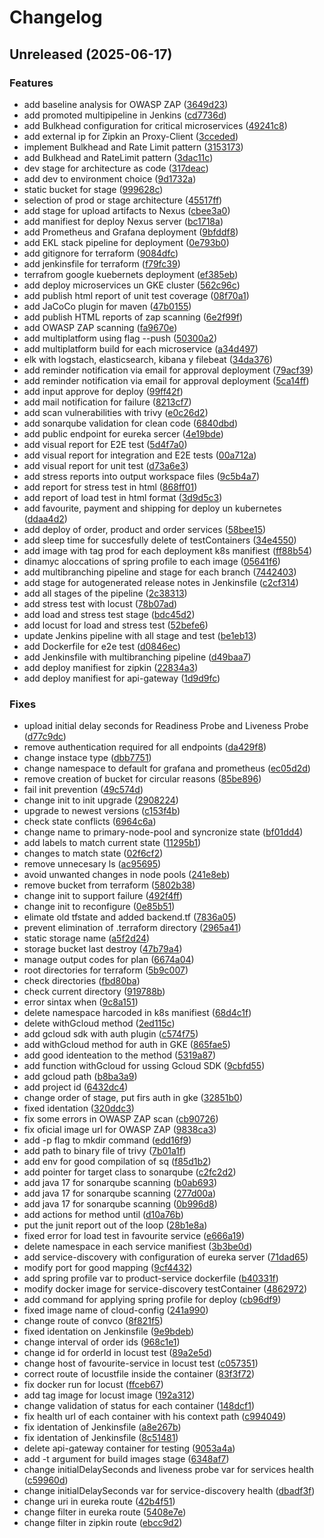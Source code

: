# Changelog

## Unreleased (2025-06-17)

### Features

* add baseline analysis for OWASP ZAP
([3649d23](https://github.com/JacoboOssa/ecommerce-microservice-backend-app/commit/3649d23bbb2559512f04dae8ba3e956ce2e57521))
* add promoted multipipeline in Jenkins
([cd7736d](https://github.com/JacoboOssa/ecommerce-microservice-backend-app/commit/cd7736d27762b8da39545e797b589b1481884cf3))
* add Bulkhead configuration for critical microservices
([49241c8](https://github.com/JacoboOssa/ecommerce-microservice-backend-app/commit/49241c82b7196c801c4dd4100a87bf31c34d64df))
* add external ip for Zipkin an Proxy-Client
([3cceded](https://github.com/JacoboOssa/ecommerce-microservice-backend-app/commit/3cceded6b593ad41288420a049123cc4467708a7))
* implement Bulkhead and Rate Limit pattern
([3153173](https://github.com/JacoboOssa/ecommerce-microservice-backend-app/commit/31531738594def0fa8094feb7228c6327ab9fad4))
* add Bulkhead and RateLimit pattern
([3dac11c](https://github.com/JacoboOssa/ecommerce-microservice-backend-app/commit/3dac11cf736a45fabed1cdb2f8fcd70afa629a08))
* dev stage for architecture as code
([317deac](https://github.com/JacoboOssa/ecommerce-microservice-backend-app/commit/317deac17ef7c8072b6b803644ac0c4173f5b9f3))
* add dev to environment choice
([9d1732a](https://github.com/JacoboOssa/ecommerce-microservice-backend-app/commit/9d1732a1b63fadfda478225189c7d86c62783a09))
* static bucket for stage
([999628c](https://github.com/JacoboOssa/ecommerce-microservice-backend-app/commit/999628cd9f0361d6c8474b4dce97929a8270a592))
* selection of prod or stage architecture
([45517ff](https://github.com/JacoboOssa/ecommerce-microservice-backend-app/commit/45517ff6d6e61117d94a9514fb6002ae92fc987a))
* add stage for upload artifacts to Nexus
([cbee3a0](https://github.com/JacoboOssa/ecommerce-microservice-backend-app/commit/cbee3a050d32e7e1eea1879fbd4c2f89145c6013))
* add manifiest for deploy Nexus server
([bc1718a](https://github.com/JacoboOssa/ecommerce-microservice-backend-app/commit/bc1718a71b29730bc5fe00e2078f3ebe06a635c9))
* add Prometheus and Grafana deployment
([9bfddf8](https://github.com/JacoboOssa/ecommerce-microservice-backend-app/commit/9bfddf8c0c3de4cb19606c8a5664f8a033580c81))
* add EKL stack pipeline for deployment
([0e793b0](https://github.com/JacoboOssa/ecommerce-microservice-backend-app/commit/0e793b05e89f3c7a933bc6b483c4ccce5a395493))
* add gitignore for terraform
([9084dfc](https://github.com/JacoboOssa/ecommerce-microservice-backend-app/commit/9084dfcca105cfa243f5660972f235e03ccaa61d))
* add jenkinsfile for terraform
([f79fc39](https://github.com/JacoboOssa/ecommerce-microservice-backend-app/commit/f79fc397e7ec54309e1053b20fd06ec665b34ad0))
* terrafrom google kuebernets deployment
([ef385eb](https://github.com/JacoboOssa/ecommerce-microservice-backend-app/commit/ef385eb1cfe0e5a298af14c1747dbd3b2fde4f67))
* add deploy microservices un GKE cluster
([562c96c](https://github.com/JacoboOssa/ecommerce-microservice-backend-app/commit/562c96c9bd1e233e5a72626fd3b42c367e53dc34))
* add publish html report of unit test coverage
([08f70a1](https://github.com/JacoboOssa/ecommerce-microservice-backend-app/commit/08f70a1c87660f7707b49943ac55db105b171917))
* add JaCoCo plugin for maven
([47b0155](https://github.com/JacoboOssa/ecommerce-microservice-backend-app/commit/47b01557c24d05af625625cbbde5cea2cb9b90da))
* add publish HTML reports of zap scanning
([6e2f99f](https://github.com/JacoboOssa/ecommerce-microservice-backend-app/commit/6e2f99fe86decd555e544a12c19258b596614923))
* add OWASP ZAP scanning
([fa9670e](https://github.com/JacoboOssa/ecommerce-microservice-backend-app/commit/fa9670ed8266c7a9566cd9b01e7b1a85a8b7c367))
* add multiplatform using flag --push
([50300a2](https://github.com/JacoboOssa/ecommerce-microservice-backend-app/commit/50300a2308096e15a1decb5ff7dddc35c0133db0))
* add multiplatform build for each microservice
([a34d497](https://github.com/JacoboOssa/ecommerce-microservice-backend-app/commit/a34d497bafa06b514ef60754b945085c167d0e90))
* elk with logstach, elasticsearch, kibana y filebeat
([34da376](https://github.com/JacoboOssa/ecommerce-microservice-backend-app/commit/34da37621536655bc195b68053f4674e26183f92))
* add reminder notification via email for approval deployment
([79acf39](https://github.com/JacoboOssa/ecommerce-microservice-backend-app/commit/79acf39435dc7f1b081d4f632ebc57ed184f738a))
* add reminder notification via email for approval deployment
([5ca14ff](https://github.com/JacoboOssa/ecommerce-microservice-backend-app/commit/5ca14ff071cbd518c1673970c9769259ff9751a5))
* add input approve for deploy
([99ff42f](https://github.com/JacoboOssa/ecommerce-microservice-backend-app/commit/99ff42fb6df0eb72e9847e32b227dfc55c2e9d6d))
* add mail notification for failure
([8213cf7](https://github.com/JacoboOssa/ecommerce-microservice-backend-app/commit/8213cf7eeb9fc3b001abbd8a0dc5e5405f48207c))
* add scan vulnerabilities with trivy
([e0c26d2](https://github.com/JacoboOssa/ecommerce-microservice-backend-app/commit/e0c26d28b79366c877fbf931c22e68500685b712))
* add sonarqube validation for clean code
([6840dbd](https://github.com/JacoboOssa/ecommerce-microservice-backend-app/commit/6840dbd63e30fb8e113196436bbf0996e377c3b6))
* add public endpoint for eureka sercer
([4e19bde](https://github.com/JacoboOssa/ecommerce-microservice-backend-app/commit/4e19bde4db8708a832962f634a5d2e4c553b9e2e))
* add visual report for E2E test
([5d4f7a0](https://github.com/JacoboOssa/ecommerce-microservice-backend-app/commit/5d4f7a0c43bed16ed8202bca6f32b49835c34edd))
* add visual report for integration and E2E tests
([00a712a](https://github.com/JacoboOssa/ecommerce-microservice-backend-app/commit/00a712a111d8808945d55e910c64048c62e9908f))
* add visual report for unit test
([d73a6e3](https://github.com/JacoboOssa/ecommerce-microservice-backend-app/commit/d73a6e3fd7cdb67d4e00d50079e5a960c33faa05))
* add stress reports into output workspace files
([9c5b4a7](https://github.com/JacoboOssa/ecommerce-microservice-backend-app/commit/9c5b4a7d87670792a1174c4482c43cf95b6c6978))
* add report for stress test in html
([868ff01](https://github.com/JacoboOssa/ecommerce-microservice-backend-app/commit/868ff0137b8b1a054bbf8a07c54044daf1c04335))
* add report of load test in html format
([3d9d5c3](https://github.com/JacoboOssa/ecommerce-microservice-backend-app/commit/3d9d5c3b2b31bd2a2a198ffd99afdd0791b5ecfe))
* add favourite, payment and shipping for deploy un kubernetes
([ddaa4d2](https://github.com/JacoboOssa/ecommerce-microservice-backend-app/commit/ddaa4d254917523b0f078ccddfe093d9c2c229b9))
* add deploy of order, product and order services
([58bee15](https://github.com/JacoboOssa/ecommerce-microservice-backend-app/commit/58bee151c7df4a8565b708c9a639e3c5314d8d37))
* add sleep time for succesfully delete of testContainers
([34e4550](https://github.com/JacoboOssa/ecommerce-microservice-backend-app/commit/34e455029c8805463cd7332fabaa472c59a1dbb7))
* add image with tag prod for each deployment k8s manifiest
([ff88b54](https://github.com/JacoboOssa/ecommerce-microservice-backend-app/commit/ff88b54db7e4a36ccb8e2ae8a384fbca865d5990))
* dinamyc aloccations of spring profile to each image
([05641f6](https://github.com/JacoboOssa/ecommerce-microservice-backend-app/commit/05641f6f2b9f4d467700114307dacedee1b372e8))
* add multibranching pipeline and stage for each branch
([7442403](https://github.com/JacoboOssa/ecommerce-microservice-backend-app/commit/744240376ca30dbbcadf24913cb0af2773e6ee13))
* add stage for autogenerated release notes in Jenkinsfile
([c2cf314](https://github.com/JacoboOssa/ecommerce-microservice-backend-app/commit/c2cf31474af5b5f4147550b1341a7985c9dda274))
* add all stages of the pipeline
([2c38313](https://github.com/JacoboOssa/ecommerce-microservice-backend-app/commit/2c383137a7aeda86e7580bd4a9038bbe37fa1932))
* add stress test with locust
([78b07ad](https://github.com/JacoboOssa/ecommerce-microservice-backend-app/commit/78b07adfaec1a35acf001d188a421f72bb168e0f))
* add load and stress test stage
([bdc45d2](https://github.com/JacoboOssa/ecommerce-microservice-backend-app/commit/bdc45d27f465196d9d1af2ec47bbab0fc2571dd1))
* add locust for load and stress test
([52befe6](https://github.com/JacoboOssa/ecommerce-microservice-backend-app/commit/52befe61cbcfd239b526d73071af88e394f6e80a))
* update Jenkins pipeline with all stage and test
([be1eb13](https://github.com/JacoboOssa/ecommerce-microservice-backend-app/commit/be1eb1342522f3ea8153b29b77175342f674682a))
* add Dockerfile for e2e test
([d0846ec](https://github.com/JacoboOssa/ecommerce-microservice-backend-app/commit/d0846ec4f1f49beeb056b2feaee1e785866684a1))
* add Jenkinsfile with multibranching pipeline
([d49baa7](https://github.com/JacoboOssa/ecommerce-microservice-backend-app/commit/d49baa7fb088e454953dbde603fa1af1c882b7e6))
* add deploy manifiest for zipkin
([22834a3](https://github.com/JacoboOssa/ecommerce-microservice-backend-app/commit/22834a387e8708bcfa1b3e5653ec4c0d3d16f57b))
* add deploy manifiest for api-gateway
([1d9d9fc](https://github.com/JacoboOssa/ecommerce-microservice-backend-app/commit/1d9d9fc9ef78e6178354464dd2129e115a4938c7))

### Fixes

* upload initial delay seconds for Readiness Probe and Liveness Probe
([d77c9dc](https://github.com/JacoboOssa/ecommerce-microservice-backend-app/commit/d77c9dcfc85f1bf8591c8bec74f82cfc7d42e89c))
* remove authentication required for all endpoints
([da429f8](https://github.com/JacoboOssa/ecommerce-microservice-backend-app/commit/da429f811965e8eafc780896b0a5b62473feff4f))
* change instace type
([dbb7751](https://github.com/JacoboOssa/ecommerce-microservice-backend-app/commit/dbb77515c1e90da15a65c985412c3f898e591110))
* change namespace to default for grafana and prometheus
([ec05d2d](https://github.com/JacoboOssa/ecommerce-microservice-backend-app/commit/ec05d2d7113310f7e652cb7e567c441559471c36))
* remove creation of bucket for circular reasons
([85be896](https://github.com/JacoboOssa/ecommerce-microservice-backend-app/commit/85be89677bcd4072771a2a14e3c21af43e9f4884))
* fail init prevention
([49c574d](https://github.com/JacoboOssa/ecommerce-microservice-backend-app/commit/49c574d15ef634b623b553c3aabf0cccc476ca3d))
* change init to init upgrade
([2908224](https://github.com/JacoboOssa/ecommerce-microservice-backend-app/commit/290822420c6edb7b7f23c3bb4c5f337294008eb0))
* upgrade to newest versions
([c153f4b](https://github.com/JacoboOssa/ecommerce-microservice-backend-app/commit/c153f4b1f9d11e71e17b87baa6bb19f3fc497bef))
* check state conflicts
([6964c6a](https://github.com/JacoboOssa/ecommerce-microservice-backend-app/commit/6964c6a38be4e4eb3404038d361a4945e421c3e3))
* change name to primary-node-pool and syncronize state
([bf01dd4](https://github.com/JacoboOssa/ecommerce-microservice-backend-app/commit/bf01dd4516f73382c59cb8957b4a66ea794ff97e))
* add labels to match current state
([11295b1](https://github.com/JacoboOssa/ecommerce-microservice-backend-app/commit/11295b1ca10904b2dfd4478a064974051c9f2978))
* changes to match state
([02f6cf2](https://github.com/JacoboOssa/ecommerce-microservice-backend-app/commit/02f6cf26a86799b4a633e8a1f392f4367036bf55))
* remove unnecesary ls
([ac95695](https://github.com/JacoboOssa/ecommerce-microservice-backend-app/commit/ac956955949544bbdeffdd4a760d2cd2c6697091))
* avoid unwanted changes in node pools
([241e8eb](https://github.com/JacoboOssa/ecommerce-microservice-backend-app/commit/241e8ebfadb7255c9db806d50af013fff1f6c672))
* remove bucket from terraform
([5802b38](https://github.com/JacoboOssa/ecommerce-microservice-backend-app/commit/5802b386102af29f78c7e974f3282276674b4ec1))
* change init to support failure
([492f4ff](https://github.com/JacoboOssa/ecommerce-microservice-backend-app/commit/492f4ff60eb1a04dca8951c1241f36f64ebae861))
* change init to reconfigure
([0e85b51](https://github.com/JacoboOssa/ecommerce-microservice-backend-app/commit/0e85b517496f9ed637d2f39c76a78e69081f1f72))
* elimate old tfstate and added backend.tf
([7836a05](https://github.com/JacoboOssa/ecommerce-microservice-backend-app/commit/7836a0590b1da65f3c84a58337235f82596f1b8c))
* prevent elimination of .terraform directory
([2965a41](https://github.com/JacoboOssa/ecommerce-microservice-backend-app/commit/2965a411c6336b1ff5e93b71184e617d4d1474c5))
* static storage name
([a5f2d24](https://github.com/JacoboOssa/ecommerce-microservice-backend-app/commit/a5f2d24a7f6f9b345e5fd5c0960fa958f57aba16))
* storage bucket last destroy
([47b79a4](https://github.com/JacoboOssa/ecommerce-microservice-backend-app/commit/47b79a41eb2f69758ebe23b8487ed1c1c13a3ce6))
* manage output codes for plan
([6674a04](https://github.com/JacoboOssa/ecommerce-microservice-backend-app/commit/6674a04abdafbf2f914d099143772edb1fcf1b66))
* root directories for terraform
([5b9c007](https://github.com/JacoboOssa/ecommerce-microservice-backend-app/commit/5b9c007521fb88b765cc80c2948a2cc2e372c322))
* check directories
([fbd80ba](https://github.com/JacoboOssa/ecommerce-microservice-backend-app/commit/fbd80ba34c213acf6d33f6ab71d5efc966358c36))
* check current directory
([919788b](https://github.com/JacoboOssa/ecommerce-microservice-backend-app/commit/919788baf1adcfdfb46cc84edc3e94bd8c6c6162))
* error sintax when
([9c8a151](https://github.com/JacoboOssa/ecommerce-microservice-backend-app/commit/9c8a151af6faa5eb0d47de5b3fb209b12af9138d))
* delete namespace harcoded in k8s manifiest
([68d4c1f](https://github.com/JacoboOssa/ecommerce-microservice-backend-app/commit/68d4c1fba79769aa949e4ad84260b928331d0fc4))
* delete withGcloud method
([2ed115c](https://github.com/JacoboOssa/ecommerce-microservice-backend-app/commit/2ed115cb326e440361e2709e282c3056cf5d998b))
* add gcloud sdk with auth plugin
([c574f75](https://github.com/JacoboOssa/ecommerce-microservice-backend-app/commit/c574f75c789f87cc28eaa127c55c239cd4db5b6e))
* add withGcloud method for auth in GKE
([865fae5](https://github.com/JacoboOssa/ecommerce-microservice-backend-app/commit/865fae546703995aceca197d4bacbbf7029fb9c8))
* add good identeation to the method
([5319a87](https://github.com/JacoboOssa/ecommerce-microservice-backend-app/commit/5319a87b56a8756ff7ce40a1b31d2fa768948d5a))
* add function withGcloud for ussing Gcloud SDK
([9cbfd55](https://github.com/JacoboOssa/ecommerce-microservice-backend-app/commit/9cbfd554c04c2b3babf96488744b91aadd540653))
* add gcloud path
([b8ba3a9](https://github.com/JacoboOssa/ecommerce-microservice-backend-app/commit/b8ba3a9e1178679ea541eb684bc9ba27b34fb4ba))
* add project id
([6432dc4](https://github.com/JacoboOssa/ecommerce-microservice-backend-app/commit/6432dc47da7a4a6184bf97af68f72f04224dc312))
* change order of stage, put firs auth in gke
([32851b0](https://github.com/JacoboOssa/ecommerce-microservice-backend-app/commit/32851b065f69f6c148dd65ab655ce385c82ace91))
* fixed identation
([320ddc3](https://github.com/JacoboOssa/ecommerce-microservice-backend-app/commit/320ddc35d500e2ab8e9536e9851ff77fd46a8aab))
* fix some errors in OWASP ZAP scan
([cb90726](https://github.com/JacoboOssa/ecommerce-microservice-backend-app/commit/cb907261761a3735348f0128a873de74d4395dec))
* fix oficial image url for OWASP ZAP
([9838ca3](https://github.com/JacoboOssa/ecommerce-microservice-backend-app/commit/9838ca364469fb56d671b090d71dde848b75fb84))
* add -p flag to mkdir command
([edd16f9](https://github.com/JacoboOssa/ecommerce-microservice-backend-app/commit/edd16f9a0292720642130c17faf6aff04bfb2ad0))
* add path to binary file of trivy
([7b01a1f](https://github.com/JacoboOssa/ecommerce-microservice-backend-app/commit/7b01a1f978e88d21a1b59216bd3407cb067ef989))
* add env for good compilation of sq
([f85d1b2](https://github.com/JacoboOssa/ecommerce-microservice-backend-app/commit/f85d1b23ddf21995c605968e29aa7975bd136c35))
* add pointer for target class to sonarqube
([c2fc2d2](https://github.com/JacoboOssa/ecommerce-microservice-backend-app/commit/c2fc2d2cba668e29c74529fcd57bf3b1833d1c25))
* add java 17 for sonarqube scanning
([b0ab693](https://github.com/JacoboOssa/ecommerce-microservice-backend-app/commit/b0ab693b8b532a019dac3425f1a425924f4824eb))
* add java 17 for sonarqube scanning
([277d00a](https://github.com/JacoboOssa/ecommerce-microservice-backend-app/commit/277d00a475272ab085ce44cf4fd4229ce2baaaa8))
* add java 17 for sonarqube scanning
([0b996d8](https://github.com/JacoboOssa/ecommerce-microservice-backend-app/commit/0b996d8a9231acb35ee6cf006ff944f1156a3764))
* add actions for method until
([d10a76b](https://github.com/JacoboOssa/ecommerce-microservice-backend-app/commit/d10a76bbcd96fdd2275f12587cc5f42bfff19a7b))
* put the junit report out of the loop
([28b1e8a](https://github.com/JacoboOssa/ecommerce-microservice-backend-app/commit/28b1e8ac7b718e0fb5f057e0d86c525b18e14ff0))
* fixed error for load test in favourite service
([e666a19](https://github.com/JacoboOssa/ecommerce-microservice-backend-app/commit/e666a1917a8648f1d222b027d5cc957abcf719c2))
* delete namespace in each service manifiest
([3b3be0d](https://github.com/JacoboOssa/ecommerce-microservice-backend-app/commit/3b3be0d8294135250e483ea28f3e5b6237a9553c))
* add service-discovery with configuration of eureka server
([71dad65](https://github.com/JacoboOssa/ecommerce-microservice-backend-app/commit/71dad657253698659cd185c9a0ec7945e3fa2452))
* modify port for good mapping
([9cf4432](https://github.com/JacoboOssa/ecommerce-microservice-backend-app/commit/9cf443266851b978b88a9336d33748f4da15f094))
* add spring profile var to product-service dockerfile
([b40331f](https://github.com/JacoboOssa/ecommerce-microservice-backend-app/commit/b40331f00955fb162cac19527b2c756f25761989))
* modify docker image for service-discovery testContainer
([4862972](https://github.com/JacoboOssa/ecommerce-microservice-backend-app/commit/486297246bc86796935de6d1c96cd51ada813293))
* add command for applying spring profile for deploy
([cb96df9](https://github.com/JacoboOssa/ecommerce-microservice-backend-app/commit/cb96df99cf067d505e12757527d462ed5fc7da00))
* fixed image name of cloud-config
([241a990](https://github.com/JacoboOssa/ecommerce-microservice-backend-app/commit/241a9906497fea354a749e514a7b85afd0f52169))
* change route of convco
([8f821f5](https://github.com/JacoboOssa/ecommerce-microservice-backend-app/commit/8f821f5d7150e4a772ef58139ce0d2c0442a8678))
* fixed identation on Jenkinsfile
([9e9bdeb](https://github.com/JacoboOssa/ecommerce-microservice-backend-app/commit/9e9bdeb7490c0d95200adaea52075d0aed808e64))
* change interval of order ids
([968c1e1](https://github.com/JacoboOssa/ecommerce-microservice-backend-app/commit/968c1e1b1af8214ffa1a8b7a3ebb878ab1b73428))
* change id for orderId in locust test
([89a2e5d](https://github.com/JacoboOssa/ecommerce-microservice-backend-app/commit/89a2e5d484676c848b8a2d74ed0f7d369a44c670))
* change host of favourite-service in locust test
([c057351](https://github.com/JacoboOssa/ecommerce-microservice-backend-app/commit/c057351456a687ba7ed5a89f2c03ee9c76913606))
* correct route of locustfile inside the container
([83f3f72](https://github.com/JacoboOssa/ecommerce-microservice-backend-app/commit/83f3f723c263f4e6e1f4515d587cd0017a4ba90b))
* fix docker run for locust
([ffceb67](https://github.com/JacoboOssa/ecommerce-microservice-backend-app/commit/ffceb67fa049a08cfda0b83ed5e8aae010f9dfc7))
* add tag image for locust image
([192a312](https://github.com/JacoboOssa/ecommerce-microservice-backend-app/commit/192a312ae904f1c816d6928161d4a2cf1bae33c1))
* change validation of status for each container
([148dcf1](https://github.com/JacoboOssa/ecommerce-microservice-backend-app/commit/148dcf13aabafa5d19e343582858b2ca9e6f6ec8))
* fix health url of each container with his context path
([c994049](https://github.com/JacoboOssa/ecommerce-microservice-backend-app/commit/c994049374d88ec8891d4907b5ef95534c4dd3df))
* fix identation of Jenkinsfile
([a8e267b](https://github.com/JacoboOssa/ecommerce-microservice-backend-app/commit/a8e267bfb7d6e3660222897cc344267324070893))
* fix identation of Jenkinsfile
([8c51481](https://github.com/JacoboOssa/ecommerce-microservice-backend-app/commit/8c5148136ec3bae5c5151f14717696ecf5d4fb3d))
* delete api-gateway container for testing
([9053a4a](https://github.com/JacoboOssa/ecommerce-microservice-backend-app/commit/9053a4aa789f2a9d5f6b7221d3866fbcfba5d56c))
* add -t argument for build images stage
([6348af7](https://github.com/JacoboOssa/ecommerce-microservice-backend-app/commit/6348af79a712d6bf86175d3b552a12b48eae481c))
* change initialDelaySeconds and liveness probe var for services health
([c59960d](https://github.com/JacoboOssa/ecommerce-microservice-backend-app/commit/c59960d0356f32f8f32b4ba31410c69e4cb26574))
* change initialDelaySeconds var for service-discovery health
([dbadf3f](https://github.com/JacoboOssa/ecommerce-microservice-backend-app/commit/dbadf3f71f78f9d94693c294847bbdfcd73e3841))
* change uri in eureka route
([42b4f51](https://github.com/JacoboOssa/ecommerce-microservice-backend-app/commit/42b4f51f3574f52a42e6dacdd84e1d9512b032cc))
* change filter in eureka route
([5408e7e](https://github.com/JacoboOssa/ecommerce-microservice-backend-app/commit/5408e7ef12f24c1946872f1f81c0f77944b33b0d))
* change filter in zipkin route
([ebcc9d2](https://github.com/JacoboOssa/ecommerce-microservice-backend-app/commit/ebcc9d29326cfa2ba3be60df5ab59c02db76d656))

